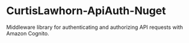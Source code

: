 # CurtisLawhorn-ApiAuth-Nuget
Middleware library for authenticating and authorizing API requests with Amazon Cognito.
